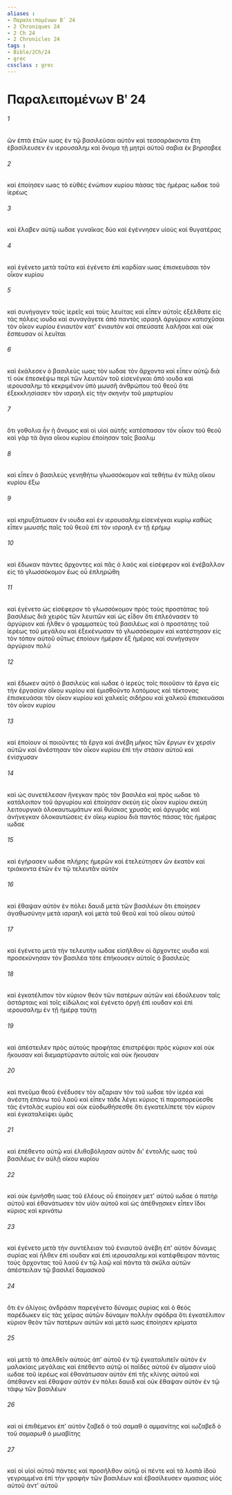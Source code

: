 ```yaml
---
aliases : 
- Παραλειπομένων Βʹ 24
- 2 Chroniques 24
- 2 Ch 24
- 2 Chronicles 24
tags : 
- Bible/2Ch/24
- grec
cssclass : grec
---
```


# Παραλειπομένων Βʹ 24

###### 1
ὢν ἑπτὰ ἐτῶν ιωας ἐν τῷ βασιλεῦσαι αὐτὸν καὶ τεσσαράκοντα ἔτη ἐβασίλευσεν ἐν ιερουσαλημ καὶ ὄνομα τῇ μητρὶ αὐτοῦ σαβια ἐκ βηρσαβεε
###### 2
καὶ ἐποίησεν ιωας τὸ εὐθὲς ἐνώπιον κυρίου πάσας τὰς ἡμέρας ιωδαε τοῦ ἱερέως
###### 3
καὶ ἔλαβεν αὐτῷ ιωδαε γυναῖκας δύο καὶ ἐγέννησεν υἱοὺς καὶ θυγατέρας
###### 4
καὶ ἐγένετο μετὰ ταῦτα καὶ ἐγένετο ἐπὶ καρδίαν ιωας ἐπισκευάσαι τὸν οἶκον κυρίου
###### 5
καὶ συνήγαγεν τοὺς ἱερεῖς καὶ τοὺς λευίτας καὶ εἶπεν αὐτοῖς ἐξέλθατε εἰς τὰς πόλεις ιουδα καὶ συναγάγετε ἀπὸ παντὸς ισραηλ ἀργύριον κατισχῦσαι τὸν οἶκον κυρίου ἐνιαυτὸν κατ' ἐνιαυτὸν καὶ σπεύσατε λαλῆσαι καὶ οὐκ ἔσπευσαν οἱ λευῖται
###### 6
καὶ ἐκάλεσεν ὁ βασιλεὺς ιωας τὸν ιωδαε τὸν ἄρχοντα καὶ εἶπεν αὐτῷ διὰ τί οὐκ ἐπεσκέψω περὶ τῶν λευιτῶν τοῦ εἰσενέγκαι ἀπὸ ιουδα καὶ ιερουσαλημ τὸ κεκριμένον ὑπὸ μωυσῆ ἀνθρώπου τοῦ θεοῦ ὅτε ἐξεκκλησίασεν τὸν ισραηλ εἰς τὴν σκηνὴν τοῦ μαρτυρίου
###### 7
ὅτι γοθολια ἦν ἡ ἄνομος καὶ οἱ υἱοὶ αὐτῆς κατέσπασαν τὸν οἶκον τοῦ θεοῦ καὶ γὰρ τὰ ἅγια οἴκου κυρίου ἐποίησαν ταῖς βααλιμ
###### 8
καὶ εἶπεν ὁ βασιλεύς γενηθήτω γλωσσόκομον καὶ τεθήτω ἐν πύλῃ οἴκου κυρίου ἔξω
###### 9
καὶ κηρυξάτωσαν ἐν ιουδα καὶ ἐν ιερουσαλημ εἰσενέγκαι κυρίῳ καθὼς εἶπεν μωυσῆς παῖς τοῦ θεοῦ ἐπὶ τὸν ισραηλ ἐν τῇ ἐρήμῳ
###### 10
καὶ ἔδωκαν πάντες ἄρχοντες καὶ πᾶς ὁ λαὸς καὶ εἰσέφερον καὶ ἐνέβαλλον εἰς τὸ γλωσσόκομον ἕως οὗ ἐπληρώθη
###### 11
καὶ ἐγένετο ὡς εἰσέφερον τὸ γλωσσόκομον πρὸς τοὺς προστάτας τοῦ βασιλέως διὰ χειρὸς τῶν λευιτῶν καὶ ὡς εἶδον ὅτι ἐπλεόνασεν τὸ ἀργύριον καὶ ἦλθεν ὁ γραμματεὺς τοῦ βασιλέως καὶ ὁ προστάτης τοῦ ἱερέως τοῦ μεγάλου καὶ ἐξεκένωσαν τὸ γλωσσόκομον καὶ κατέστησαν εἰς τὸν τόπον αὐτοῦ οὕτως ἐποίουν ἡμέραν ἐξ ἡμέρας καὶ συνήγαγον ἀργύριον πολύ
###### 12
καὶ ἔδωκεν αὐτὸ ὁ βασιλεὺς καὶ ιωδαε ὁ ἱερεὺς τοῖς ποιοῦσιν τὰ ἔργα εἰς τὴν ἐργασίαν οἴκου κυρίου καὶ ἐμισθοῦντο λατόμους καὶ τέκτονας ἐπισκευάσαι τὸν οἶκον κυρίου καὶ χαλκεῖς σιδήρου καὶ χαλκοῦ ἐπισκευάσαι τὸν οἶκον κυρίου
###### 13
καὶ ἐποίουν οἱ ποιοῦντες τὰ ἔργα καὶ ἀνέβη μῆκος τῶν ἔργων ἐν χερσὶν αὐτῶν καὶ ἀνέστησαν τὸν οἶκον κυρίου ἐπὶ τὴν στάσιν αὐτοῦ καὶ ἐνίσχυσαν
###### 14
καὶ ὡς συνετέλεσαν ἤνεγκαν πρὸς τὸν βασιλέα καὶ πρὸς ιωδαε τὸ κατάλοιπον τοῦ ἀργυρίου καὶ ἐποίησαν σκεύη εἰς οἶκον κυρίου σκεύη λειτουργικὰ ὁλοκαυτωμάτων καὶ θυίσκας χρυσᾶς καὶ ἀργυρᾶς καὶ ἀνήνεγκαν ὁλοκαυτώσεις ἐν οἴκῳ κυρίου διὰ παντὸς πάσας τὰς ἡμέρας ιωδαε
###### 15
καὶ ἐγήρασεν ιωδαε πλήρης ἡμερῶν καὶ ἐτελεύτησεν ὢν ἑκατὸν καὶ τριάκοντα ἐτῶν ἐν τῷ τελευτᾶν αὐτόν
###### 16
καὶ ἔθαψαν αὐτὸν ἐν πόλει δαυιδ μετὰ τῶν βασιλέων ὅτι ἐποίησεν ἀγαθωσύνην μετὰ ισραηλ καὶ μετὰ τοῦ θεοῦ καὶ τοῦ οἴκου αὐτοῦ
###### 17
καὶ ἐγένετο μετὰ τὴν τελευτὴν ιωδαε εἰσῆλθον οἱ ἄρχοντες ιουδα καὶ προσεκύνησαν τὸν βασιλέα τότε ἐπήκουσεν αὐτοῖς ὁ βασιλεύς
###### 18
καὶ ἐγκατέλιπον τὸν κύριον θεὸν τῶν πατέρων αὐτῶν καὶ ἐδούλευον ταῖς ἀστάρταις καὶ τοῖς εἰδώλοις καὶ ἐγένετο ὀργὴ ἐπὶ ιουδαν καὶ ἐπὶ ιερουσαλημ ἐν τῇ ἡμέρᾳ ταύτῃ
###### 19
καὶ ἀπέστειλεν πρὸς αὐτοὺς προφήτας ἐπιστρέψαι πρὸς κύριον καὶ οὐκ ἤκουσαν καὶ διεμαρτύραντο αὐτοῖς καὶ οὐκ ἤκουσαν
###### 20
καὶ πνεῦμα θεοῦ ἐνέδυσεν τὸν αζαριαν τὸν τοῦ ιωδαε τὸν ἱερέα καὶ ἀνέστη ἐπάνω τοῦ λαοῦ καὶ εἶπεν τάδε λέγει κύριος τί παραπορεύεσθε τὰς ἐντολὰς κυρίου καὶ οὐκ εὐοδωθήσεσθε ὅτι ἐγκατελίπετε τὸν κύριον καὶ ἐγκαταλείψει ὑμᾶς
###### 21
καὶ ἐπέθεντο αὐτῷ καὶ ἐλιθοβόλησαν αὐτὸν δι' ἐντολῆς ιωας τοῦ βασιλέως ἐν αὐλῇ οἴκου κυρίου
###### 22
καὶ οὐκ ἐμνήσθη ιωας τοῦ ἐλέους οὗ ἐποίησεν μετ' αὐτοῦ ιωδαε ὁ πατὴρ αὐτοῦ καὶ ἐθανάτωσεν τὸν υἱὸν αὐτοῦ καὶ ὡς ἀπέθνῃσκεν εἶπεν ἴδοι κύριος καὶ κρινάτω
###### 23
καὶ ἐγένετο μετὰ τὴν συντέλειαν τοῦ ἐνιαυτοῦ ἀνέβη ἐπ' αὐτὸν δύναμις συρίας καὶ ἦλθεν ἐπὶ ιουδαν καὶ ἐπὶ ιερουσαλημ καὶ κατέφθειραν πάντας τοὺς ἄρχοντας τοῦ λαοῦ ἐν τῷ λαῷ καὶ πάντα τὰ σκῦλα αὐτῶν ἀπέστειλαν τῷ βασιλεῖ δαμασκοῦ
###### 24
ὅτι ἐν ὀλίγοις ἀνδράσιν παρεγένετο δύναμις συρίας καὶ ὁ θεὸς παρέδωκεν εἰς τὰς χεῖρας αὐτῶν δύναμιν πολλὴν σφόδρα ὅτι ἐγκατέλιπον κύριον θεὸν τῶν πατέρων αὐτῶν καὶ μετὰ ιωας ἐποίησεν κρίματα
###### 25
καὶ μετὰ τὸ ἀπελθεῖν αὐτοὺς ἀπ' αὐτοῦ ἐν τῷ ἐγκαταλιπεῖν αὐτὸν ἐν μαλακίαις μεγάλαις καὶ ἐπέθεντο αὐτῷ οἱ παῖδες αὐτοῦ ἐν αἵμασιν υἱοῦ ιωδαε τοῦ ἱερέως καὶ ἐθανάτωσαν αὐτὸν ἐπὶ τῆς κλίνης αὐτοῦ καὶ ἀπέθανεν καὶ ἔθαψαν αὐτὸν ἐν πόλει δαυιδ καὶ οὐκ ἔθαψαν αὐτὸν ἐν τῷ τάφῳ τῶν βασιλέων
###### 26
καὶ οἱ ἐπιθέμενοι ἐπ' αὐτὸν ζαβεδ ὁ τοῦ σαμαθ ὁ αμμανίτης καὶ ιωζαβεδ ὁ τοῦ σομαρωθ ὁ μωαβίτης
###### 27
καὶ οἱ υἱοὶ αὐτοῦ πάντες καὶ προσῆλθον αὐτῷ οἱ πέντε καὶ τὰ λοιπὰ ἰδοὺ γεγραμμένα ἐπὶ τὴν γραφὴν τῶν βασιλέων καὶ ἐβασίλευσεν αμασιας υἱὸς αὐτοῦ ἀντ' αὐτοῦ
